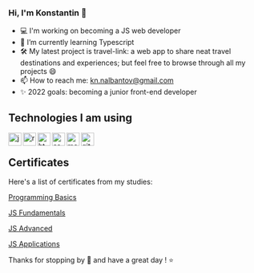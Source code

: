 ### Hi, I'm Konstantin 👋

- 💻 I'm working on becoming a JS web developer
- 🌱 I’m currently learning Typescript
- 🛠 My latest project is travel-link: a web app to share neat travel destinations and experiences;
but feel free to browse through all my projects 😄
- 📫 How to reach me: kn.nalbantov@gmail.com
- ✨ 2022 goals: becoming a junior front-end developer

## Technologies I am using
<img align="left" alt="javascript" width="26px" src="https://user-images.githubusercontent.com/77404315/150861316-b35c4316-0965-4636-8ea1-b4ce38af5418.png" />
<img align="left" alt="react" width="26px" src="https://user-images.githubusercontent.com/77404315/150859966-ca363b70-c5cc-4a31-b98c-fe21be7959a0.svg" />
<img align="left" alt="html" width="26px" src="https://user-images.githubusercontent.com/77404315/150859660-bcd0ff68-fabc-4bc5-a6af-d715f401c9a1.png" />
<img align="left" alt="css" width="26px" src="https://user-images.githubusercontent.com/77404315/150859741-f952ba1d-1fed-41dd-b11e-ab12cda9efe3.png" />
<img align="left" alt="mongodb" width="26px" src="https://user-images.githubusercontent.com/77404315/150859788-0e591940-c544-4965-aaab-f4a0798eddd7.png" />
<img align="left" alt="git" width="26px" src="https://user-images.githubusercontent.com/77404315/150860091-6a070613-ad57-4ac3-b1db-b756a3a79448.png" />

<br />

## Certificates
Here's a list of certificates from my studies:

[Programming Basics](https://softuni.bg/certificates/details/89192/2dcb923d)

[JS Fundamentals](https://softuni.bg/certificates/details/111200/160aed20)

[JS Advanced](https://softuni.bg/certificates/details/114654/05814a07)

[JS Applications](https://softuni.bg/certificates/details/120758/e2cec0ba)

Thanks for stopping by 🚗 and have a great day ! ⭐️
